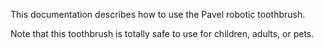 This documentation describes how to use the Pavel robotic toothbrush.

Note that this toothbrush is totally safe to use for children, adults, or pets.
